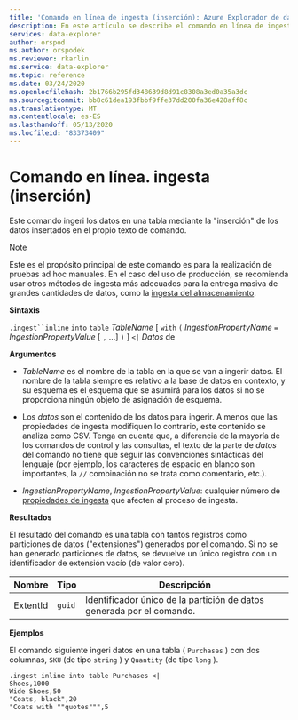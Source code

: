 ```yaml
---
title: 'Comando en línea de ingesta (inserción): Azure Explorador de datos | Microsoft Docs'
description: En este artículo se describe el comando en línea de ingesta (inserción) en Azure Explorador de datos.
services: data-explorer
author: orspod
ms.author: orspodek
ms.reviewer: rkarlin
ms.service: data-explorer
ms.topic: reference
ms.date: 03/24/2020
ms.openlocfilehash: 2b1766b295fd348639d8d91c8308a3ed0a35a3dc
ms.sourcegitcommit: bb8c61dea193fbbf9ffe37dd200fa36e428aff8c
ms.translationtype: MT
ms.contentlocale: es-ES
ms.lasthandoff: 05/13/2020
ms.locfileid: "83373409"
---
```

# <a name="the-ingest-inline-command-push"></a>Comando en línea. ingesta (inserción)

Este comando ingeri los datos en una tabla mediante la "inserción" de los datos insertados en el propio texto de comando.

> [!NOTE]
> Este es el propósito principal de este comando es para la realización de pruebas ad hoc manuales.
> En el caso del uso de producción, se recomienda usar otros métodos de ingesta más adecuados para la entrega masiva de grandes cantidades de datos, como la [ingesta del almacenamiento](./ingest-from-storage.md).

**Sintaxis**

`.ingest``inline` `into` `table` *TableName* [ `with` `(` *IngestionPropertyName* `=` *IngestionPropertyValue* [ `,` ...] `)` ] `<|` *Datos* de



**Argumentos**

* *TableName* es el nombre de la tabla en la que se van a ingerir datos.
  El nombre de la tabla siempre es relativo a la base de datos en contexto, y su esquema es el esquema que se asumirá para los datos si no se proporciona ningún objeto de asignación de esquema.

* Los *datos* son el contenido de los datos para ingerir. A menos que las propiedades de ingesta modifiquen lo contrario, este contenido se analiza como CSV.
  Tenga en cuenta que, a diferencia de la mayoría de los comandos de control y las consultas, el texto de la parte de *datos* del comando no tiene que seguir las convenciones sintácticas del lenguaje (por ejemplo, los caracteres de espacio en blanco son importantes, la `//` combinación no se trata como comentario, etc.).

* *IngestionPropertyName*, *IngestionPropertyValue*: cualquier número de [propiedades de ingesta](../../../ingestion-properties.md) que afecten al proceso de ingesta.

**Resultados**

El resultado del comando es una tabla con tantos registros como particiones de datos ("extensiones") generados por el comando.
Si no se han generado particiones de datos, se devuelve un único registro con un identificador de extensión vacío (de valor cero).

|Nombre       |Tipo      |Descripción                                                                |
|-----------|----------|---------------------------------------------------------------------------|
|ExtentId   |`guid`    |Identificador único de la partición de datos generada por el comando.|

**Ejemplos**

El comando siguiente ingeri datos en una tabla ( `Purchases` ) con dos columnas, `SKU` (de tipo `string` ) y `Quantity` (de tipo `long` ).

```kusto
.ingest inline into table Purchases <|
Shoes,1000
Wide Shoes,50
"Coats, black",20
"Coats with ""quotes""",5
```



<!--
It is possible to generate inline ingests commands using the Kusto.Data client library. (Note that compression does allow one to embed newlines in quoted fields) 

    Kusto.Data.Common.CslCommandGenerator.GenerateTableIngestPushCommand(tableName, compressed: true, csvData: csvStream);

-->